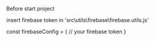 Before start project

insert firebase token in 'src\utils\firebase\firebase.utils.js'

const firebaseConfig = { 
// your firebase token
}
